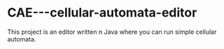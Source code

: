 # CAE---cellular-automata-editor
This project is an editor written n Java where you can run simple cellular automata.
